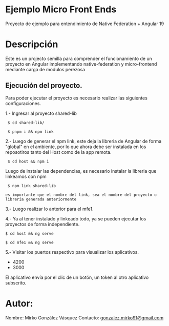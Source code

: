 # Ejemplo Micro Front Ends

Proyecto de ejemplo para entendimiento de Native Federation + Angular 19

# Descripción
Este es un projecto semilla para comprender el funcionamiento de un proyecto en Angular implementando native-federation y micro-frontend
mediante carga de modulos perezosa

## Ejecución del proyecto.
Para poder ejecutar el proyecto es necesario realizar las siguientes configuraciones.

1.- Ingresar al proyecto shared-lib

```
 $ cd shared-lib/
```

```
 $ pnpm i && npm link
```

2.- Luego de generar el npm link, este deja la libreria de Angular de forma "global" en el ambiente, por lo que ahora debe ser instalada en los reposotiros
tanto del Host como de la app remota.
```
 $ cd host && npm i
```
Luego de instalar las dependencias, es necesario instalar la libreria que linkeamos con npm
```
 $ npm link shared-lib
```
`es importante que el nombre del link, sea el nombre del proyecto o libreria generada anteriormente`

3.- Luego realizar lo anterior para el mfe1.

4.- Ya al tener instalado y linkeado todo, ya se pueden ejecutar los proyectos de forma independiente.
```
$ cd host && ng serve
```
```
$ cd mfe1 && ng serve
```
5.- Visitar los puertos respectivo para visualizar los aplicativos.

 - 4200
 - 3000

El aplicativo envía por el clic de un botón, un token al otro aplicativo subscrito. 

# Autor:
Nombre: Mirko González Vásquez
Contacto: gonzalez.mirko91@gmail.com





